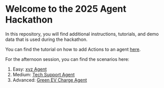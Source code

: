 # Welcome to the 2025 Agent Hackathon

In this repository, you will find additional instructions, tutorials, and demo data that is used during the hackathon. 

You can find the tutorial on how to add Actions to an agent [here](actions.md).

For the afternoon session, you can find the scenarios here: 

1. Easy: [xyz Agent](agent1.md)
2. Medium: [Tech Support Agent](tech_agent.md)
3. Advanced: [Green EV Charge Agent](gsi_tutorial.md)

